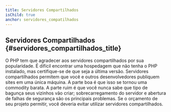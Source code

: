 ```yaml
---
title: Servidores Compartilhados
isChild: true
anchor: servidores_compatilhados
---
```


## Servidores Compartilhados {#servidores_compartilhados_title}

O PHP tem que agradecer aos servidores compartilhados por sua popularidade. É difícil encontrar uma hospedagem que
não tenha o PHP instalado, mas certifique-se de que seja a última versão. Servidores compartilhados permitem que você
e outros desenvolvedores publiquem sites em uma única máquina. A parte boa é que isso se tornou uma commodity barata.
A parte ruim é que você nunca sabe que tipo de bagunça seus vizinhos vão criar; sobrecarregamento do servidor e
abertura de falhas de segurança são os principais problemas. Se o orçamento de seu projeto permitir, você deveria
evitar utilizar servidores compartilhados.
